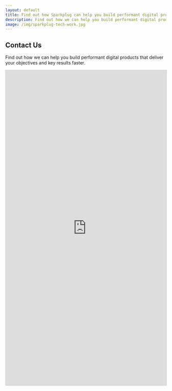 ```yaml
---
layout: default
title: Find out how Sparkplug can help you build performant digital products.
description: Find out how we can help you build performant digital products that deliver your objectives and key results faster.
image: /img/sparkplug-tech-work.jpg
---
```


<div class="bg-white pb5 pb6-l">
  <section class="mw8 center pv5 pv6-l">
    <h1 class="mv4 f1-ns f2 lh-title tracked-tight">Contact Us</h1>
    <p class="lh-copy">Find out how we can help you build performant digital products that deliver your objectives and key results faster.</p>
  </section>
  <section class="mw8 center">
    <div>
        <script src="https://static.airtable.com/js/embed/embed_snippet_v1.js"></script><iframe class="airtable-embed airtable-dynamic-height" src="https://airtable.com/embed/shrkwvdNHX1Ua3rAb?backgroundColor=green" frameborder="0" onmousewheel="" width="100%" height="985" style="background: transparent; border: 1px solid #ccc;"></iframe>
    </div>
  </section>
</div>